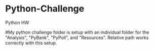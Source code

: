# Python-Challenge
Python HW

#My python challenge folder is setup with an individual folder for the "Analysis", "PyBank", "PyPoll", and "Resources". Relative path works correctly with this setup.   